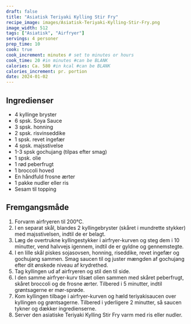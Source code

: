 ```yaml
---
draft: false
title: "Asiatisk Teriyaki Kylling Stir Fry"
recipe_image: images/Asiatisk-Teriyaki-Kylling-Stir-Fry.png
image_width: 512
tags: ["Asiatisk", "Airfryer"]
servings: 4 personer
prep_time: 10
cook: true 
cook_increment: minutes # set to minutes or hours
cook_time: 20 #in minutes #can be BLANK
calories: Ca. 580 #in kcal #can be BLANK
calories_increment: pr. portion
date: 2024-01-02
---
```


## Ingredienser

- 4 kyllinge bryster
- 6 spsk. Soya Sauce
- 3 spsk. honning
- 2 spsk. risvinseddike
- 1 spsk. revet ingefær
- 4 spsk. majsstivelse
- 1-3 spsk gochujang (tilpas efter smag)
- 1 spsk. olie
- 1 rød peberfrugt
- 1 broccoli hoved
- En håndfuld frosne ærter
- 1 pakke nudler eller ris
- Sesam til topping

## Fremgangsmåde

1. Forvarm airfryeren til 200°C.
2. I en separat skål, blandes 2 kyllingebryster (skåret i mundrette stykker) med majsstivelsen, indtil de er belagt.
3. Læg de overtrukne kyllingestykker i airfryer-kurven og steg dem i 10 minutter, vend halvvejs igennem, indtil de er gyldne og gennemstegte.
4. I en lille skål piskes sojasovsen, honning, riseddike, revet ingefær og gochujang sammen. Smag saucen til og juster mængden af gochujang efter dit ønskede niveau af krydrethed.
5. Tag kyllingen ud af airfryeren og stil den til side.
6. I den samme airfryer-kurv tilsæt olien sammen med skåret peberfrugt, skåret broccoli og de frosne ærter. Tilbered i 5 minutter, indtil grøntsagerne er mør-sprøde.
7. Kom kyllingen tilbage i airfryer-kurven og hæld teriyakisaucen over kyllingen og grøntsagerne. Tilbered i yderligere 2 minutter, så saucen tykner og dækker ingredienserne.
8. Server den asiatiske Teriyaki Kylling Stir Fry varm med ris eller nudler.
